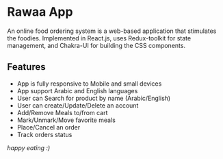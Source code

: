 # Rawaa App

An online food ordering system is a web-based application that stimulates the foodies. Implemented in React.js, uses Redux-toolkit for state management, and Chakra-UI for building the CSS components.

## Features

- App is fully responsive to Mobile and small devices
- App support Arabic and English languages
- User can Search for product by name (Arabic/English)
- User can create/Update/Delete an account
- Add/Remove Meals to/from cart
- Mark/Unmark/Move favorite meals
- Place/Cancel an order
- Track orders status

_happy eating :)_
